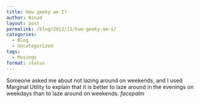 ```yaml
---
title: How geeky am I?
author: Ninad
layout: post
permalink: /blog/2012/11/how-geeky-am-i/
categories:
  - Blog
  - Uncategorized
tags:
  - Musings
format: status
---
```


Someone asked me about not lazing around on weekends, and I used Marginal Utility to explain that it is better to laze around in the evenings on weekdays than to laze around on weekends. _facepalm_

